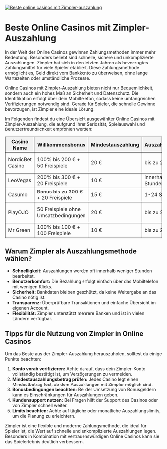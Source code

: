 [![Beste online casinos mit Zimpler-auszahlung](https://123-caf.pages.dev/gitsignup.png)](https://vrmoo.ru/Bt82HjjY)

<h1>Beste Online Casinos mit Zimpler-Auszahlung</h1>  <p>In der Welt der Online Casinos gewinnen Zahlungsmethoden immer mehr Bedeutung. Besonders beliebt sind schnelle, sichere und unkomplizierte Auszahlungen. Zimpler hat sich in den letzten Jahren als bevorzugtes Zahlungsmittel für viele Spieler etabliert. Diese Zahlungsmethode ermöglicht es, Geld direkt vom Bankkonto zu überweisen, ohne lange Wartezeiten oder umständliche Prozesse.</p>  <p>Online Casinos mit Zimpler-Auszahlung bieten nicht nur Bequemlichkeit, sondern auch ein hohes Maß an Sicherheit und Datenschutz. Die Identifikation erfolgt über dein Mobiltelefon, sodass keine umfangreichen Verifizierungen notwendig sind. Gerade für Spieler, die schnelle Gewinne bevorzugen, ist Zimpler eine ideale Lösung.</p>  <p>Im Folgenden findest du eine Übersicht ausgewählter Online Casinos mit Zimpler-Auszahlung, die aufgrund ihrer Seriosität, Spielauswahl und Benutzerfreundlichkeit empfohlen werden:</p>  <table border="1" cellpadding="6" cellspacing="0" style="border-collapse: collapse; width: 100%;">   <thead>     <tr style="background-color: #f2f2f2;">       <th>Casino Name</th>       <th>Willkommensbonus</th>       <th>Mindestauszahlung</th>       <th>Auszahlungsdauer</th>       <th>Besonderheiten</th>     </tr>   </thead>   <tbody>     <tr>       <td>NordicBet Casino</td>       <td>100% bis 200 € + 50 Freispiele</td>       <td>20 €</td>       <td>bis zu 24 Stunden</td>       <td>Großes Sortiment an Slots & Sportwetten</td>     </tr>     <tr>       <td>LeoVegas</td>       <td>200% bis 300 € + 20 Freispiele</td>       <td>10 €</td>       <td>innerhalb von 12 Stunden</td>       <td>Mobile App, Live Casino</td>     </tr>     <tr>       <td>Casumo</td>       <td>Bonus bis zu 300 € + 20 Freispiele</td>       <td>15 €</td>       <td>1-24 Stunden</td>       <td>Innovatives Treueprogramm</td>     </tr>     <tr>       <td>PlayOJO</td>       <td>50 Freispiele ohne Umsatzbedingungen</td>       <td>20 €</td>       <td>bis zu 24 Stunden</td>       <td>Fairplay-Prinzip, keine Wettanforderungen</td>     </tr>     <tr>       <td>Mr Green</td>       <td>100% bis 100 € + 100 Freispiele</td>       <td>10 €</td>       <td>bis zu 24 Stunden</td>       <td>Ausgezeichneter Kundenservice</td>     </tr>   </tbody> </table>  <h2>Warum Zimpler als Auszahlungsmethode wählen?</h2>  <ul>   <li><strong>Schnelligkeit:</strong> Auszahlungen werden oft innerhalb weniger Stunden bearbeitet.</li>   <li><strong>Benutzerkomfort:</strong> Die Bezahlung erfolgt einfach über das Mobiltelefon mit wenigen Klicks.</li>   <li><strong>Sicherheit:</strong> Bankdaten bleiben geschützt, da keine Weitergabe an das Casino nötig ist.</li>   <li><strong>Transparenz:</strong> Überprüfbare Transaktionen und einfache Übersicht im eigenen Account.</li>   <li><strong>Flexibilität:</strong> Zimpler unterstützt mehrere Banken und ist in vielen Ländern verfügbar.</li> </ul>  <h2>Tipps für die Nutzung von Zimpler in Online Casinos</h2>  <p>Um das Beste aus der Zimpler-Auszahlung herauszuholen, solltest du einige Punkte beachten:</p>  <ol>   <li><strong>Konto vorab verifizieren:</strong> Achte darauf, dass dein Zimpler-Konto vollständig bestätigt ist, um Verzögerungen zu vermeiden.</li>   <li><strong>Mindestauszahlungsbetrag prüfen:</strong> Jedes Casino legt einen Mindestbetrag fest, ab dem Auszahlungen mit Zimpler möglich sind.</li>   <li><strong>Bonusbedingungen beachten:</strong> Bei der Umsetzung von Bonusgeldern kann es Einschränkungen für Auszahlungen geben.</li>   <li><strong>Kundensupport nutzen:</strong> Bei Fragen hilft der Support des Casinos oder von Zimpler schnell weiter.</li>   <li><strong>Limits beachten:</strong> Achte auf tägliche oder monatliche Auszahlungslimits, um die Planung zu erleichtern.</li> </ol>  <p>Zimpler ist eine flexible und moderne Zahlungsmethode, die ideal für Spieler ist, die Wert auf schnelle und unkomplizierte Auszahlungen legen. Besonders in Kombination mit vertrauenswürdigen Online Casinos kann sie das Spielerlebnis deutlich verbessern.</p>